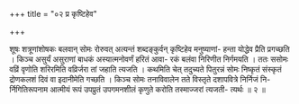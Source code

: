 +++
title = "०२ प्र कृष्टिहेव"

+++

शूषः शत्रूणांशोषकः बलवान् सोमः रोरुवत् अत्यन्तं शब्दङ्कुर्वन् कृष्टिहेव मनुष्याणां- हन्ता योद्धेव प्रैति प्रगच्छति । किञ्च असुर्यं असुराणां बाधकं अस्यात्मनोवर्णं हरितं आवा- रकं बलंवा निरिणीत निर्गमयति । ततः ससोमः वव्रिं वृणोति शरिरमिति वव्रिर्जरा तां जहाति त्यजति । कथमिति चेत् तदुच्यते पितुरन्नं सोमः निष्कृतं संस्कृतं द्रोणकलशं दिवं वा इदानीमेति गच्छति । किञ्च सोमः तनाविवालेन तते विस्तृते दशापवित्रे निर्निजं नि- र्निगितिरूपनाम आत्मीयं रूपं उपप्रुतं उपगमनशीलं कृणुते करोति तस्माज्जरां त्यजती- त्यर्थः ॥ २ ॥